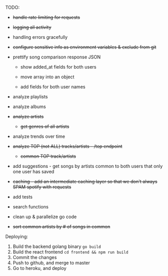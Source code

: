 TODO:

- ~~handle rate limiting for requests~~

- ~~logging all activity~~

- handling errors gracefully

- ~~configure sensitive info as environment variables & exclude from git~~

- prettify song comparison response JSON

	- show added_at fields for both users

	- move array into an object

	- add fields for both user names

- analyze playlists

- analyze albums

- ~~analyze artists~~

    - ~~get genres of all artists~~

- analyze trends over time

- ~~analyze TOP (not ALL) tracks/artists - /top endpoint~~

	- ~~common TOP track/artists~~

- add suggestions - get songs by artists common to both users that only one user has saved

- ~~caching - add an intermediate caching layer so that we don't always SPAM spotify with requests~~

- add tests

- search functions

- clean up & parallelize go code

- ~~sort common artists by # of songs in common~~

Deploying:
1. Build the backend golang binary `go build`
2. Build the react frontend `cd frontend && npm run build`
3. Commit the changes
4. Push to github, and merge to master
5. Go to heroku, and deploy
